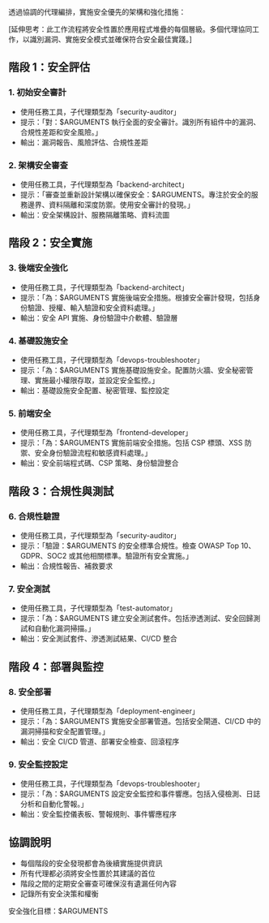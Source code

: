 透過協調的代理編排，實施安全優先的架構和強化措施：

[延伸思考：此工作流程將安全性置於應用程式堆疊的每個層級。多個代理協同工作，以識別漏洞、實施安全模式並確保符合安全最佳實踐。]

## 階段 1：安全評估

### 1. 初始安全審計
- 使用任務工具，子代理類型為「security-auditor」
- 提示：「對：$ARGUMENTS 執行全面的安全審計。識別所有組件中的漏洞、合規性差距和安全風險。」
- 輸出：漏洞報告、風險評估、合規性差距

### 2. 架構安全審查
- 使用任務工具，子代理類型為「backend-architect」
- 提示：「審查並重新設計架構以確保安全：$ARGUMENTS。專注於安全的服務邊界、資料隔離和深度防禦。使用安全審計的發現。」
- 輸出：安全架構設計、服務隔離策略、資料流圖

## 階段 2：安全實施

### 3. 後端安全強化
- 使用任務工具，子代理類型為「backend-architect」
- 提示：「為：$ARGUMENTS 實施後端安全措施。根據安全審計發現，包括身份驗證、授權、輸入驗證和安全資料處理。」
- 輸出：安全 API 實施、身份驗證中介軟體、驗證層

### 4. 基礎設施安全
- 使用任務工具，子代理類型為「devops-troubleshooter」
- 提示：「為：$ARGUMENTS 實施基礎設施安全。配置防火牆、安全秘密管理、實施最小權限存取，並設定安全監控。」
- 輸出：基礎設施安全配置、秘密管理、監控設定

### 5. 前端安全
- 使用任務工具，子代理類型為「frontend-developer」
- 提示：「為：$ARGUMENTS 實施前端安全措施。包括 CSP 標頭、XSS 防禦、安全身份驗證流程和敏感資料處理。」
- 輸出：安全前端程式碼、CSP 策略、身份驗證整合

## 階段 3：合規性與測試

### 6. 合規性驗證
- 使用任務工具，子代理類型為「security-auditor」
- 提示：「驗證：$ARGUMENTS 的安全標準合規性。檢查 OWASP Top 10、GDPR、SOC2 或其他相關標準。驗證所有安全實施。」
- 輸出：合規性報告、補救要求

### 7. 安全測試
- 使用任務工具，子代理類型為「test-automator」
- 提示：「為：$ARGUMENTS 建立安全測試套件。包括滲透測試、安全回歸測試和自動化漏洞掃描。」
- 輸出：安全測試套件、滲透測試結果、CI/CD 整合

## 階段 4：部署與監控

### 8. 安全部署
- 使用任務工具，子代理類型為「deployment-engineer」
- 提示：「為：$ARGUMENTS 實施安全部署管道。包括安全閘道、CI/CD 中的漏洞掃描和安全配置管理。」
- 輸出：安全 CI/CD 管道、部署安全檢查、回滾程序

### 9. 安全監控設定
- 使用任務工具，子代理類型為「devops-troubleshooter」
- 提示：「為：$ARGUMENTS 設定安全監控和事件響應。包括入侵檢測、日誌分析和自動化警報。」
- 輸出：安全監控儀表板、警報規則、事件響應程序

## 協調說明
- 每個階段的安全發現都會為後續實施提供資訊
- 所有代理都必須將安全性置於其建議的首位
- 階段之間的定期安全審查可確保沒有遺漏任何內容
- 記錄所有安全決策和權衡

安全強化目標：$ARGUMENTS